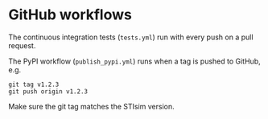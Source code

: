 # GitHub workflows

The continuous integration tests (`tests.yml`) run with every push on a pull request.

The PyPI workflow (`publish_pypi.yml`) runs when a tag is pushed to GitHub, e.g.

```
git tag v1.2.3
git push origin v1.2.3
```

Make sure the git tag matches the STIsim version.